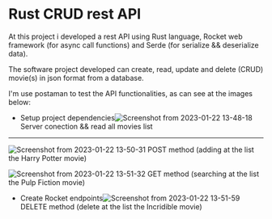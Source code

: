 # Rust CRUD rest API

  At this project i developed a rest API using Rust language, Rocket web framework (for async call functions) and Serde (for serialize && deserialize data).
  
  The software project developed can create, read, update and delete (CRUD) movie(s) in json format from a database.
  
  I'm use postaman to test the API functionalities, as can see at the images below:

- Setup project dependencies![Screenshot from 2023-01-22 13-48-18](https://user-images.githubusercontent.com/94999729/213931604-1f4c3d05-33c0-4815-89a4-f6b43a58d732.png)
                              Server conection && read all movies list
-----------------------------------------------------------------------------------------------------------------------------------------------------------
![Screenshot from 2023-01-22 13-50-31](https://user-images.githubusercontent.com/94999729/213931809-89b791a4-ffc8-4003-834a-d7ff9be3915b.png)
                              POST method (adding at the list the Harry Potter movie)

![Screenshot from 2023-01-22 13-51-32](https://user-images.githubusercontent.com/94999729/213931815-55d5054f-ac1e-493e-a2c6-d720055d0077.png)
                              GET method (searching at the list the Pulp Fiction movie)

- Create Rocket endpoints![Screenshot from 2023-01-22 13-51-59](https://user-images.githubusercontent.com/94999729/213931818-73cbd940-acb8-4c1b-8918-6948caea8c5d.png)
                              DELETE method (delete at the list the Incridible movie)
